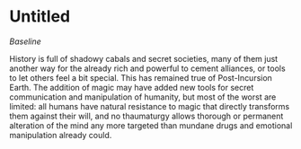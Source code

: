# Untitled

*Baseline*

History is full of shadowy cabals and secret societies, many of them just another way for the already rich and powerful to cement alliances, or tools to let others feel a bit special. This has remained true of Post-Incursion Earth. The addition of magic may have added new tools for secret communication and manipulation of humanity, but most of the worst are limited: all humans have natural resistance to magic that directly transforms them against their will, and no thaumaturgy allows thorough or permanent alteration of the mind any more targeted than mundane drugs and emotional manipulation already could.